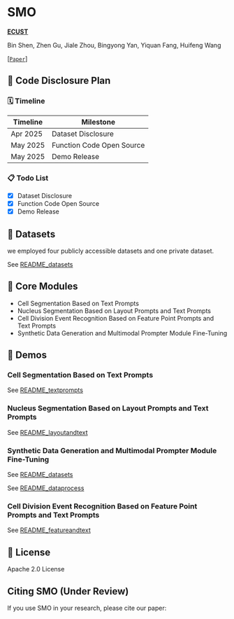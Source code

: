 # SMO

**[ECUST](https://www.ecust.edu.cn/)**

Bin Shen, Zhen Gu, Jiale Zhou, Bingyong Yan, Yiquan Fang, Huifeng Wang

[[`Paper`]()] 

## 📌 Code Disclosure Plan

### 🗓 Timeline

| Timeline       | Milestone                     |
|----------------|-------------------------------|
| Apr 2025       | Dataset Disclosure|
| May 2025       | Function Code Open Source|
| May 2025       | Demo Release  |

### 📋 Todo List

- [x] Dataset Disclosure
- [x] Function Code Open Source
- [x] Demo Release

## 📁 Datasets

we employed four publicly accessible datasets and one private dataset.

See [README_datasets](datasets/README_datasets.md)

## 🧩 Core Modules

- Cell Segmentation Based on Text Prompts
- Nucleus Segmentation Based on Layout Prompts and Text Prompts
- Cell Division Event Recognition Based on Feature Point Prompts and Text Prompts
- Synthetic Data Generation and Multimodal Prompter Module Fine-Tuning

## 🚀 Demos

### Cell Segmentation Based on Text Prompts

See [README_textprompts](layoutandtext/README_textprompts.md)

### Nucleus Segmentation Based on Layout Prompts and Text Prompts

See [README_layoutandtext](layoutandtext/README_layoutandtext.md)

### Synthetic Data Generation and Multimodal Prompter Module Fine-Tuning

See [README_datasets](datasets/README_datasets.md)

See [README_dataprocess](dataprocess/README_dataprocess.md)

### Cell Division Event Recognition Based on Feature Point Prompts and Text Prompts

See [README_featureandtext](layoutandtext/README_featureandtext.md)

## 📜 License

Apache 2.0 License

## Citing SMO (Under Review)

If you use SMO in your research, please cite our paper:
